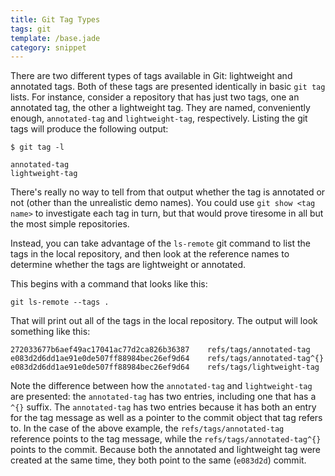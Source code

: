 ```yaml
---
title: Git Tag Types
tags: git
template: /base.jade
category: snippet
---
```


There are two different types of tags available in Git: lightweight and annotated tags. Both of these tags are presented identically in basic `git tag` lists. For instance, consider a repository that has just two tags, one an annotated tag, the other a lightweight tag. They are named, conveniently enough, `annotated-tag` and `lightweight-tag`, respectively. Listing the git tags will produce the following output:

```
$ git tag -l

annotated-tag
lightweight-tag
```

There's really no way to tell from that output whether the tag is annotated or not (other than the unrealistic demo names). You could use `git show <tag name>`  to investigate each tag in turn, but that would prove tiresome in all but the most simple repositories.

Instead, you can take advantage of the `ls-remote` git command to list the tags in the local repository, and then look at the reference names to determine whether the tags are lightweight or annotated.

This begins with a command that looks like this:

```
git ls-remote --tags .
```

That will print out all of the tags in the local repository. The output will look something like this:

```
272033677b6aef49ac17041ac77d2ca826b36387	refs/tags/annotated-tag
e083d2d6dd1ae91e0de507ff88984bec26ef9d64	refs/tags/annotated-tag^{}
e083d2d6dd1ae91e0de507ff88984bec26ef9d64	refs/tags/lightweight-tag
```

Note the difference between how the `annotated-tag` and `lightweight-tag` are presented: the `annotated-tag` has two entries, including one that has a `^{}` suffix. The `annotated-tag` has two entries because it has both an entry for the tag message as well as a pointer to the commit object that tag refers to. In the case of the above example, the `refs/tags/annotated-tag` reference points to the tag message, while the `refs/tags/annotated-tag^{}` points to the commit. Because both the annotated and lightweight tag were created at the same time, they both point to the same (`e083d2d`) commit.
